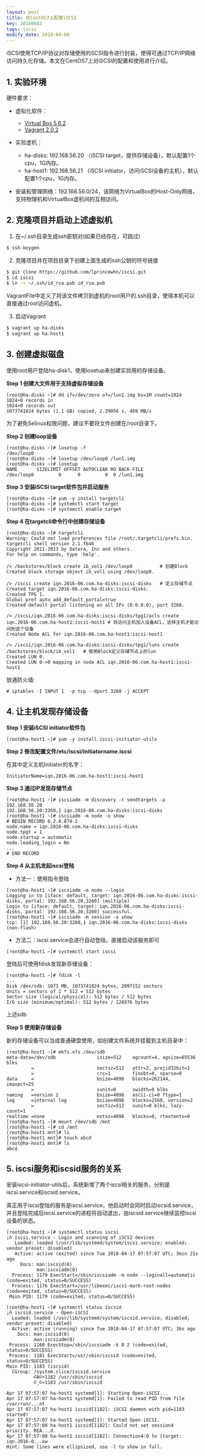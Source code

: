 ```yaml
---
layout: post
title: 在CentOS7上配置iSCSI
key: 20160603
tags: iscsi
modify_date: 2018-04-09
---
```


iSCSI使用TCP/IP协议对存储使用的SCSI指令进行封装，使得可通过TCP/IP网络访问持久化存储。本文在CentOS7上对iSCSI的配置和使用进行介绍。

<!--more-->

## 1. 实验环境

硬件要求：

- 虚拟化软件：
    - [Virtual Box 5.6.2](https://www.virtualbox.org/wiki/Downloads)
    - [Vagrant 2.0.2](https://www.vagrantup.com/downloads.html)

- 实验虚机：
    - ha-disks: 192.168.56.20 （iSCSI target，提供存储设备），默认配置1个cpu，1G内存。
    - ha-host1: 192.168.56.21 （iSCSI initiator，访问iSCSI设备的主机），默认配置1个cpu，1G内存。

- 安装和管理网络：192.168.56.0/24，该网络为VirtualBox的Host-Only网络，支持物理机和VirtualBox虚机间的互相访问。


## 2. 克隆项目并启动上述虚拟机
1. 在~/.ssh目录生成ssh密钥对(如果已经存在，可跳过)
``` bash
$ ssh-keygen
```

2. 克隆项目并在项目目录下创建上面生成的ssh公钥的符号链接
``` bash
$ git clone https://github.com/lprincewhn/iscsi.git
$ cd iscsi
$ ln -s ~/.ssh/id_rsa.pub id_rsa.pub
```
VagrantFile中定义了将该文件拷贝到虚机的root用户的.ssh目录，使得本机可以直接通过root访问虚机。

3. 启动Vagrant
``` bash
$ vagrant up ha-disks
$ vagrant up ha-host1
```

## 3. 创建虚拟磁盘

使用root用户登陆ha-disk1，使用losetup来创建实验用的存储设备。

**Step 1 创建大文件用于支持虚拟存储设备**
```
[root@ha-disks ~]# dd if=/dev/zero of=/lun1.img bs=1M count=1024           
1024+0 records in
1024+0 records out
1073741824 bytes (1.1 GB) copied, 2.29056 s, 469 MB/s
```

为了避免Selinux权限问题，建议不要将文件创建在/root目录下。

**Step 2 创建loop设备**
```
[root@ha-disks ~]# losetup -f
/dev/loop0
[root@ha-disks ~]# losetup /dev/loop0 /lun1.img
[root@ha-disks ~]# losetup
NAME       SIZELIMIT OFFSET AUTOCLEAR RO BACK-FILE
/dev/loop0         0      0         0  0 /lun1.img
```

**Step 3 安装iSCSI target软件包并启动服务**

```
[root@ha-disks ~]# yum -y install targetcli
[root@ha-disks ~]# systemctl start target
[root@ha-disks ~]# systemctl enable target
```

**Step 4 在targetcli命令行中创建存储设备**
```
[root@ha-disks ~]# targetcli 
Warning: Could not load preferences file /root/.targetcli/prefs.bin.
targetcli shell version 2.1.fb46
Copyright 2011-2013 by Datera, Inc and others.
For help on commands, type 'help'.

/> /backstores/block create ib_vol1 /dev/loop0          # 创建Block
Created block storage object ib_vol1 using /dev/loop0.

/> /iscsi create iqn.2016-06.com.ha-disks:iscsi-disks   # 定义存储节点
Created target iqn.2016-06.com.ha-disks:iscsi-disks.
Created TPG 1.
Global pref auto_add_default_portal=true
Created default portal listening on all IPs (0.0.0.0), port 3260.

/> /iscsi/iqn.2016-06.com.ha-disks:iscsi-disks/tpg1/acls create iqn.2016-06.com.ha-host1:iscsi-host1 # 将访问主机加入设备ACL，这样主机才能访问到这个设备
Created Node ACL for iqn.2016-06.com.ha-host1:iscsi-host1

/> /iscsi/iqn.2016-06.com.ha-disks:iscsi-disks/tpg1/luns create /backstores/block/ib_vol1   # 使用Block定义存储节点上的lun
Created LUN 0.
Created LUN 0->0 mapping in node ACL iqn.2016-06.com.ha-host1:iscsi-host1
```

放通防火墙:
```
# iptables -I INPUT 1  -p tcp --dport 3260 -j ACCEPT
```

## 4. 让主机发现存储设备

**Step 1 安装iSCSI initiator软件包**

```
[root@ha-host1 ~]# yum -y install iscsi-initiator-utils
```

**Step 2 修改配置文件/etc/iscsi/initiatorname.iscsi**

在其中定义主机Initiator的名字：
```
InitiatorName=iqn.2016-06.com.ha-host1:iscsi-host1
```

**Step 3 通过IP发现存储节点**

```
[root@ha-host1 ~]# iscsiadm -m discovery -t sendtargets -p 192.168.56.20
192.168.56.20:3260,1 iqn.2016-06.com.ha-disks:iscsi-disks
[root@ha-host1 ~]# iscsiadm -m node -o show
# BEGIN RECORD 6.2.0.874-2
node.name = iqn.2016-06.com.ha-disks:iscsi-disks
node.tpgt = 1
node.startup = automatic
node.leading_login = No
...
# END RECORD
```

**Step 4 从主机发起iscsi登陆**

- 方法一：使用指令登陆
```
[root@ha-host1 ~]# iscsiadm -m node --login                             
Logging in to [iface: default, target: iqn.2016-06.com.ha-disks:iscsi-disks, portal: 192.168.56.20,3260] (multiple)
Login to [iface: default, target: iqn.2016-06.com.ha-disks:iscsi-disks, portal: 192.168.56.20,3260] successful.
[root@ha-host1 ~]# iscsiadm -m session -o show
tcp: [1] 192.168.56.20:3260,1 iqn.2016-06.com.ha-disks:iscsi-disks (non-flash)
```

- 方法二：iscsi.service会进行自动登陆，直接启动该服务即可
```
[root@ha-host1 ~]# systemctl start iscsi
```

登陆后可使用fdisk发现新存储设备：
```
[root@ha-host1 ~]# fdisk -l
...
Disk /dev/sdb: 1073 MB, 1073741824 bytes, 2097152 sectors
Units = sectors of 1 * 512 = 512 bytes
Sector size (logical/physical): 512 bytes / 512 bytes
I/O size (minimum/optimal): 512 bytes / 126976 bytes
```

上述sdb

**Step 5 使用新存储设备**

新的存储设备可以当成普通硬盘使用，如创建文件系统并挂载到主机目录中：

```
[root@ha-host1 ~]# mkfs.xfs /dev/sdb
meta-data=/dev/sdb               isize=512    agcount=4, agsize=65536 blks
         =                       sectsz=512   attr=2, projid32bit=1
         =                       crc=1        finobt=0, sparse=0
data     =                       bsize=4096   blocks=262144, imaxpct=25
         =                       sunit=0      swidth=0 blks
naming   =version 2              bsize=4096   ascii-ci=0 ftype=1
log      =internal log           bsize=4096   blocks=2560, version=2
         =                       sectsz=512   sunit=0 blks, lazy-count=1
realtime =none                   extsz=4096   blocks=0, rtextents=0
[root@ha-host1 ~]# mount /dev/sdb /mnt
[root@ha-host1 ~]# cd /mnt
[root@ha-host1 mnt]# ls
[root@ha-host1 mnt]# touch abcd
[root@ha-host1 mnt]# ls
abcd
```

## 5. iscsi服务和iscsid服务的关系
安装iscsi-initiator-utils后，系统新增了两个iscsi相关的服务，分别是iscsi.service和iscsid.service。

真正用于iscsi登陆的服务是iscsi.service，他启动时会同时启动iscsid.service，并且登陆完成后iscsi.service的进程将自动退出，由iscsid.service继续监控iscsi设备的状态。

```
[root@ha-host1 ~]# systemctl status iscsi
¡ñ iscsi.service - Login and scanning of iSCSI devices
   Loaded: loaded (/usr/lib/systemd/system/iscsi.service; enabled; vendor preset: disabled)
   Active: active (exited) since Tue 2018-04-17 07:57:07 UTC; 3min 21s ago
     Docs: man:iscsid(8)
           man:iscsiadm(8)
  Process: 1179 ExecStart=/sbin/iscsiadm -m node --loginall=automatic (code=exited, status=0/SUCCESS)
  Process: 1176 ExecStart=/usr/libexec/iscsi-mark-root-nodes (code=exited, status=0/SUCCESS)
 Main PID: 1179 (code=exited, status=0/SUCCESS)
 ```

 ```
 [root@ha-host1 ~]# systemctl status iscsid      
¡ñ iscsid.service - Open-iSCSI
   Loaded: loaded (/usr/lib/systemd/system/iscsid.service; disabled; vendor preset: disabled)
   Active: active (running) since Tue 2018-04-17 07:57:07 UTC; 36s ago
     Docs: man:iscsid(8)
           man:iscsiadm(8)
  Process: 1168 ExecStop=/sbin/iscsiadm -k 0 2 (code=exited, status=0/SUCCESS)
  Process: 1181 ExecStart=/usr/sbin/iscsid (code=exited, status=0/SUCCESS)
 Main PID: 1183 (iscsid)
   CGroup: /system.slice/iscsid.service
           ©À©¤1182 /usr/sbin/iscsid
           ©¸©¤1183 /usr/sbin/iscsid

Apr 17 07:57:07 ha-host1 systemd[1]: Starting Open-iSCSI...
Apr 17 07:57:07 ha-host1 systemd[1]: Failed to read PID from file /var/run/...nt
Apr 17 07:57:07 ha-host1 iscsid[1182]: iSCSI daemon with pid=1183 started!
Apr 17 07:57:07 ha-host1 systemd[1]: Started Open-iSCSI.
Apr 17 07:57:08 ha-host1 iscsid[1182]: Could not set session4 priority. REA...d.
Apr 17 07:57:08 ha-host1 iscsid[1182]: Connection4:0 to [target: iqn.2016-0...ow
Hint: Some lines were ellipsized, use -l to show in full.
```

 